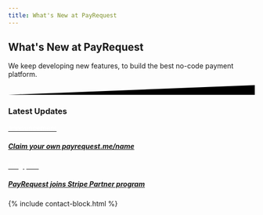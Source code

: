 ```yaml
---
title: What's New at PayRequest
---
```



<div class="position-relative">
    <!-- Hero for FREE version -->
    <section class="section section-lg section-shaped">
        <!-- Background circles -->
        <div class="shape shape-style-self shape-primary">
            <span class="span-150"></span>
            <span class="span-50"></span>
            <span class="span-50"></span>
            <span class="span-75"></span>
            <span class="span-100"></span>
            <span class="span-75"></span>
            <span class="span-50"></span>
            <span class="span-100"></span>
            <span class="span-50"></span>
            <span class="span-100"></span>
        </div>
        <div class="container shape-container d-flex align-items-center">
            <div class="col px-0">
                <div class="row align-items-center justify-content-center">
                    <div class="col-lg-7 text-center">

<div class="icon icon-shape bg-gradient-white shadow rounded-circle mb-3"><i class="fal fa-megaphone text-info" aria-hidden="true"></i></div>
                        
 <h1 class="text-white"> 
What's New at PayRequest
</h1>
                        <p class="lead text-white">   We keep developing new features, to build the best no-code payment platform.
</p>
                        

  </div>
                </div>
            </div>
        </div>
        <!-- SVG separator -->
        <div class="separator separator-bottom separator-skew zindex-100">
            <svg x="0" y="0" viewBox="0 0 2560 100" preserveAspectRatio="none" version="1.1" xmlns="http://www.w3.org/2000/svg">
                <polygon class="fill-white" points="2560 0 2560 100 0 100"></polygon>
            </svg>
        </div>
    </section>
</div>


<section class="blogs-3">
        <div class="container">

<div class="row">
            <div class="col-lg-8 mx-auto text-center my-5">
              <h3 class="display-3"> Latest Updates</h3>
            </div>
          </div>



  <div class="row align-items-center">
            

 <div class="col-lg-6">
              <div class="card card-blog card-background" data-animation="zooming">
                <div class="full-background" style="background-image: url('https://ph-files.imgix.net/6d83fd11-c994-4ec4-9ec5-c0fc66046051.png?auto=format&amp;auto=compress&amp;codec=mozjpeg&amp;cs=strip&amp;w=675.5555555555555&amp;h=380&amp;fit=max&amp;dpr=2"></div>
                <a href="https://www.producthunt.com/posts/payrequest-me">
                  <div class="card-body">
                    <div class="content-bottom">
                      <span class="badge badge-info badge-pill mb-3" style="
    color: white;
">announcement</span>
                      <h5 class="card-title">Claim your own payrequest.me/name</h5>
                    </div>
                  </div>
                </a>
              </div>
            </div>

<div class="col-lg-6">
              <div class="card card-blog card-background" data-animation="zooming">
                <div class="full-background" style="background-image: url('https://miro.medium.com/max/1400/1*-SCmLYv2oVCLkFL0vZfbRw.png"></div>
                <a href="https://medium.com/payrequest/payrequest-joins-stripe-partner-program-765eb3de62b3">
                  <div class="card-body">
                    <div class="content-bottom">

<span class="badge badge-info badge-pill mb-3" style="
    color: white;
">Blog post</span>



  <h5 class="card-title">PayRequest joins Stripe Partner program

</h5>
                    </div>
                  </div>
              </div>
</a>


   </div>
          </div>
        </div>
      </section>


{% include contact-block.html %}